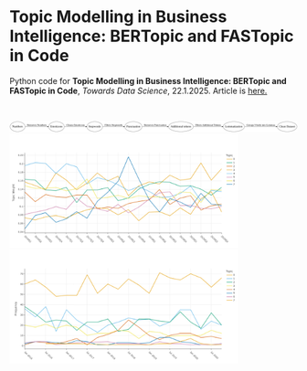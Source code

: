 # Topic Modelling in Business Intelligence: BERTopic and FASTopic in Code

Python code for **Topic Modelling in Business Intelligence: BERTopic and FASTopic in Code**, *Towards Data Science*, 22.1.2025. 
Article is [here.](https://towardsdatascience.com/topic-modelling-in-business-intelligence-fastopic-and-bertopic-in-code-2d3949260a37?sk=9a88660d4e4c64a1d91ad8ede730a520)

</br>

<p float="left">

  <img src="flowchart_horizontal_highres.png" width="1200" />
  </br>
  <img src="FASTOPIC_time_development_8.png" width="400" />
  <img src="BERtopic_time_development_8.png" width="400" />
</p>
